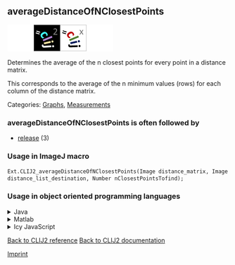 ## averageDistanceOfNClosestPoints
<img src="images/mini_empty_logo.png"/><img src="images/mini_clij2_logo.png"/><img src="images/mini_clijx_logo.png"/><img src="images/mini_empty_logo.png"/>

Determines the average of the n closest points for every point in a distance matrix.

This corresponds to the average of the n minimum values (rows) for each column of the distance matrix.

Categories: [Graphs](https://clij.github.io/clij2-docs/reference__graph), [Measurements](https://clij.github.io/clij2-docs/reference__measurement)

### averageDistanceOfNClosestPoints is often followed by
* <a href="reference_release">release</a> (3)


### Usage in ImageJ macro
```
Ext.CLIJ2_averageDistanceOfNClosestPoints(Image distance_matrix, Image distance_list_destination, Number nClosestPointsTofind);
```


### Usage in object oriented programming languages



<details>

<summary>
Java
</summary>
<pre class="highlight">// init CLIJ and GPU
import net.haesleinhuepf.clij2.CLIJ2;
import net.haesleinhuepf.clij.clearcl.ClearCLBuffer;
CLIJ2 clij2 = CLIJ2.getInstance();

// get input parameters
ClearCLBuffer distance_matrix = clij2.push(distance_matrixImagePlus);
distance_list_destination = clij2.create(distance_matrix);
int nClosestPointsTofind = 10;
</pre>

<pre class="highlight">
// Execute operation on GPU
clij2.averageDistanceOfNClosestPoints(distance_matrix, distance_list_destination, nClosestPointsTofind);
</pre>

<pre class="highlight">
// show result
distance_list_destinationImagePlus = clij2.pull(distance_list_destination);
distance_list_destinationImagePlus.show();

// cleanup memory on GPU
clij2.release(distance_matrix);
clij2.release(distance_list_destination);
</pre>

</details>



<details>

<summary>
Matlab
</summary>
<pre class="highlight">% init CLIJ and GPU
clij2 = init_clatlab();

% get input parameters
distance_matrix = clij2.pushMat(distance_matrix_matrix);
distance_list_destination = clij2.create(distance_matrix);
nClosestPointsTofind = 10;
</pre>

<pre class="highlight">
% Execute operation on GPU
clij2.averageDistanceOfNClosestPoints(distance_matrix, distance_list_destination, nClosestPointsTofind);
</pre>

<pre class="highlight">
% show result
distance_list_destination = clij2.pullMat(distance_list_destination)

% cleanup memory on GPU
clij2.release(distance_matrix);
clij2.release(distance_list_destination);
</pre>

</details>



<details>

<summary>
Icy JavaScript
</summary>
<pre class="highlight">// init CLIJ and GPU
importClass(net.haesleinhuepf.clicy.CLICY);
importClass(Packages.icy.main.Icy);

clij2 = CLICY.getInstance();

// get input parameters
distance_matrix_sequence = getSequence();
distance_matrix = clij2.pushSequence(distance_matrix_sequence);
distance_list_destination = clij2.create(distance_matrix);
nClosestPointsTofind = 10;
</pre>

<pre class="highlight">
// Execute operation on GPU
clij2.averageDistanceOfNClosestPoints(distance_matrix, distance_list_destination, nClosestPointsTofind);
</pre>

<pre class="highlight">
// show result
distance_list_destination_sequence = clij2.pullSequence(distance_list_destination)
Icy.addSequence(distance_list_destination_sequence);
// cleanup memory on GPU
clij2.release(distance_matrix);
clij2.release(distance_list_destination);
</pre>

</details>



[Back to CLIJ2 reference](https://clij.github.io/clij2-docs/reference)
[Back to CLIJ2 documentation](https://clij.github.io/clij2-docs)

[Imprint](https://clij.github.io/imprint)
